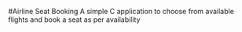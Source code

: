 #Airline Seat Booking
A simple C application to choose from available flights and book a seat as per availability

